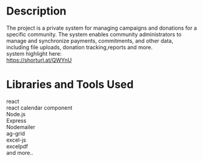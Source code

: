 # Description
The project is a private system for managing campaigns and donations for a specific community. The system enables community administrators to manage and synchronize payments, commitments, and other data, including 
file uploads, donation tracking,reports and more.\
system highlight here:\
https://shorturl.at/QWYnU

# Libraries and Tools Used

react\
react calendar component\
Node.js\
Express\
Nodemailer\
ag-grid\
excel-js\
excelpdf\
and more..










